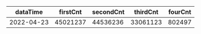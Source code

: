 |dataTime|firstCnt|secondCnt|thirdCnt|fourCnt|
|-|-|-|-|-|
|2022-04-23|45021237|44536236|33061123|802497|